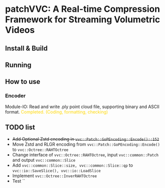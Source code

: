 # patchVVC: A Real-time Compression Framework for Streaming Volumetric Videos

## Install & Build

## Running 

## How to use

### Encoder

Module-IO: Read and write .ply point cloud file, supporting binary and ASCII format.
<h style="color:gold"> Completed. (Coding, formatting, checking)</h>

## TODO list 

* ~~Add Optional Zstd encoding in `vvc::Patch::GoPEncoding::Encode()::152`~~
* Move Zstd and RLGR encoding from `vvc::Patch::GoPEncoding::Encode()` to `vvc::Octree::RAHTOctree`
* Change interface of `vvc::Octree::RAHTOctree`, input `vvc::common::Patch` and output `vvc::common::Slice`
* Add `vvc::common::Slice::size, vvc::common::Slice::qp` to `vvc::io::SaveSlice(), vvc::io::LoadSlice`
* Implement `vvc::Octree::InverRAHTOctree`
* Test ``

